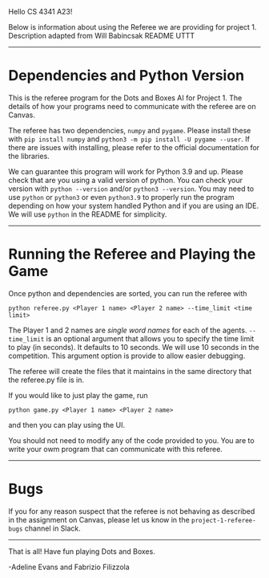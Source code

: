 Hello CS 4341 A23!

Below is information about using the Referee we are providing for project 1.
Description adapted from Will Babincsak README UTTT
_________________________________________________________________________________

# Dependencies and Python Version

This is the referee program for the Dots and Boxes AI for Project 1. 
The details of how your programs need to communicate with the referee are on Canvas.

The referee has two dependencies, `numpy` and `pygame`. Please install these with 
`pip install numpy` and `python3 -m pip install -U pygame --user`. 
If there are issues with installing, please refer to
the official documentation for the libraries.

We can guarantee this program will work for Python 3.9 and up. 
Please check that are you using a valid version of python.
You can check your version with `python --version` and/or `python3 --version`.
You may need to use `python` or `python3` or even `python3.9` 
to properly run the program depending on how your system handled Python and if you are using an IDE.
We will use `python` in the README for simplicity.

___________________________________________________________________

# Running the Referee and Playing the Game

Once python and dependencies are sorted, you can run the referee with 

`python referee.py <Player 1 name> <Player 2 name> --time_limit <time limit>`

The Player 1 and 2 names are *single word names* for each of the agents.
`--time_limit` is an optional argument that allows you to specify the time limit to play (in seconds).
It defaults to 10 seconds. We will use 10 seconds in the competition. 
This argument option is provide to allow easier debugging.

The referee will create the files that it maintains in the same directory that the referee.py file is in.

If you would like to just play the game, run

`python game.py <Player 1 name> <Player 2 name>`

and then you can play using the UI.

You should not need to modify any of the code provided to you. 
You are to write your owm program that can communicate with this referee.

_________________________________________________________________________

# Bugs

If you for any reason suspect that the referee is not behaving as described in the assignment on Canvas, please let us know in the `project-1-referee-bugs` channel in Slack. 
_________________________________________________________________________

That is all! Have fun playing Dots and Boxes.

-Adeline Evans and Fabrizio Filizzola
